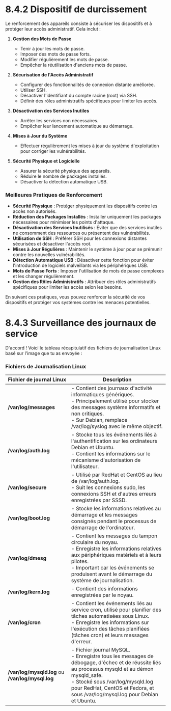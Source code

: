

# 8.4.2 Dispositif de durcissement



Le renforcement des appareils consiste à sécuriser les dispositifs et à protéger leur accès administratif. Cela inclut :

1. **Gestion des Mots de Passe**
   - Tenir à jour les mots de passe.
   - Imposer des mots de passe forts.
   - Modifier régulièrement les mots de passe.
   - Empêcher la réutilisation d'anciens mots de passe.

2. **Sécurisation de l'Accès Administratif**
   - Configurer des fonctionnalités de connexion distante améliorée.
   - Utiliser SSH.
   - Désactiver l'identifiant du compte racine (root) via SSH.
   - Définir des rôles administratifs spécifiques pour limiter les accès.

3. **Désactivation des Services Inutiles**
   - Arrêter les services non nécessaires.
   - Empêcher leur lancement automatique au démarrage.

4. **Mises à Jour du Système**
   - Effectuer régulièrement les mises à jour du système d'exploitation pour corriger les vulnérabilités.

5. **Sécurité Physique et Logicielle**
   - Assurer la sécurité physique des appareils.
   - Réduire le nombre de packages installés.
   - Désactiver la détection automatique USB.

### Meilleures Pratiques de Renforcement

- **Sécurité Physique** : Protéger physiquement les dispositifs contre les accès non autorisés.
- **Réduction des Packages Installés** : Installer uniquement les packages nécessaires pour minimiser les points d'attaque.
- **Désactivation des Services Inutilisés** : Éviter que des services inutiles ne consomment des ressources ou présentent des vulnérabilités.
- **Utilisation de SSH** : Préférer SSH pour les connexions distantes sécurisées et désactiver l'accès root.
- **Mises à Jour Régulières** : Maintenir le système à jour pour se prémunir contre les nouvelles vulnérabilités.
- **Détection Automatique USB** : Désactiver cette fonction pour éviter l'introduction de logiciels malveillants via les périphériques USB.
- **Mots de Passe Forts** : Imposer l'utilisation de mots de passe complexes et les changer régulièrement.
- **Gestion des Rôles Administratifs** : Attribuer des rôles administratifs spécifiques pour limiter les accès selon les besoins.

En suivant ces pratiques, vous pouvez renforcer la sécurité de vos dispositifs et protéger vos systèmes contre les menaces potentielles.




# 8.4.3 Surveillance des journaux de service

D'accord ! Voici le tableau récapitulatif des fichiers de journalisation Linux basé sur l'image que tu as envoyée :

### Fichiers de Journalisation Linux

| **Fichier de journal Linux**       | **Description**                                                                                                                                                                                                                              |
|------------------------------------|----------------------------------------------------------------------------------------------------------------------------------------------------------------------------------------------------------------------------------------------|
| **/var/log/messages**              | - Contient des journaux d'activité informatiques génériques. <br> - Principalement utilisé pour stocker des messages système informatifs et non critiques. <br> - Sur Debian, remplace /var/log/syslog avec le même objectif.             |
| **/var/log/auth.log**              | - Stocke tous les événements liés à l'authentification sur les ordinateurs Debian et Ubuntu. <br> - Contient les informations sur le mécanisme d'autorisation de l'utilisateur.                                                             |
| **/var/log/secure**                | - Utilisé par RedHat et CentOS au lieu de /var/log/auth.log. <br> - Suit les connexions sudo, les connexions SSH et d'autres erreurs enregistrées par SSSD.                                                                                  |
| **/var/log/boot.log**              | - Stocke les informations relatives au démarrage et les messages consignés pendant le processus de démarrage de l'ordinateur.                                                                                                                |
| **/var/log/dmesg**                 | - Contient les messages du tampon circulaire du noyau. <br> - Enregistre les informations relatives aux périphériques matériels et à leurs pilotes. <br> - Important car les événements se produisent avant le démarrage du système de journalisation. |
| **/var/log/kern.log**              | - Contient des informations enregistrées par le noyau.                                                                                                                                                                                      |
| **/var/log/cron**                  | - Contient les événements liés au service cron, utilisé pour planifier des tâches automatisées sous Linux. <br> - Enregistre les informations sur l'exécution des tâches planifiées (tâches cron) et leurs messages d'erreur.                |
| **/var/log/mysqld.log** ou **/var/log/mysql.log** | - Fichier journal MySQL. <br> - Enregistre tous les messages de débogage, d'échec et de réussite liés au processus mysqld et au démon mysqld_safe. <br> - Stocké sous /var/log/mysqld.log pour RedHat, CentOS et Fedora, et sous /var/log/mysql.log pour Debian et Ubuntu.    |
